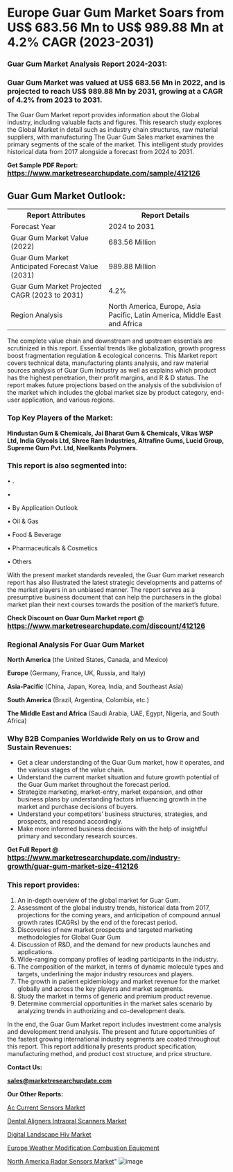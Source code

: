 # Europe Guar Gum Market Soars from US$ 683.56 Mn to US$ 989.88 Mn at 4.2% CAGR (2023-2031)

<strong><h3>Guar Gum Market Analysis Report 2024-2031:</h3></strong>

<strong><h3>Guar Gum Market was valued at US$ 683.56 Mn in 2022, and is projected to reach US$ 989.88 Mn by 2031, growing at a CAGR of 4.2% from 2023 to 2031.</h3></strong>

The Guar Gum Market report provides information about the Global industry, including valuable facts and figures. This research study explores the Global Market in detail such as industry chain structures, raw material suppliers, with manufacturing The Guar Gum Sales market examines the primary segments of the scale of the market. This intelligent study provides historical data from 2017 alongside a forecast from 2024 to 2031.

<strong>Get Sample PDF Report: <a href=https://www.marketresearchupdate.com/sample/412126><font size=3 color=#0000ff>https://www.marketresearchupdate.com/sample/412126</font></a></strong>

<html>
<body>

<h2>Guar Gum Market Outlook:</h2>

<table>
  <tr>
    <th>Report Attributes</th>
    <th>Report Details</th>
  </tr>
  <tr>
    <td>Forecast Year</td>
    <td>2024 to 2031</td>
  </tr>
  <tr>
    <td>Guar Gum Market Value (2022)</td>
    <td>683.56 Million</td>
  </tr>
  <tr>
    <td>Guar Gum Market Anticipated Forecast Value (2031)</td>
    <td>989.88 Million</td>
  </tr>
  <tr>
    <td>Guar Gum Market Projected CAGR (2023 to 2031)</td>
    <td>4.2%</td>
  </tr>
  <tr>
    <td>Region Analysis</td>
    <td>North America, Europe, Asia Pacific, Latin America, Middle East and Africa</td>
  </tr>
</table>

</body>
</html>

The complete value chain and downstream and upstream essentials are scrutinized in this report. Essential trends like globalization, growth progress boost fragmentation regulation &amp; ecological concerns. This Market report covers technical data, manufacturing plants analysis, and raw material sources analysis of Guar Gum Industry as well as explains which product has the highest penetration, their profit margins, and R & D status. The report makes future projections based on the analysis of the subdivision of the market which includes the global market size by product category, end-user application, and various regions.

<strong><h3>Top Key Players of the Market:</h3></strong>

<strong>Hindustan Gum & Chemicals, Jai Bharat Gum & Chemicals, Vikas WSP Ltd, India Glycols Ltd, Shree Ram Industries, Altrafine Gums, Lucid Group, Supreme Gum Pvt. Ltd, Neelkants Polymers.</strong>

<strong><h3>This report is also segmented into:</h3></strong>

• .

• 

• By Application Outlook

• Oil & Gas

• Food & Beverage

• Pharmaceuticals & Cosmetics

• Others

With the present market standards revealed, the Guar Gum market research report has also illustrated the latest strategic developments and patterns of the market players in an unbiased manner. The report serves as a presumptive business document that can help the purchasers in the global market plan their next courses towards the position of the market’s future.

<strong>Check Discount on Guar Gum Market report @ <a href=https://www.marketresearchupdate.com/discount/412126><font size=3 color=#0000ff>https://www.marketresearchupdate.com/discount/412126</font></a></strong>

<strong><h3>Regional Analysis For Guar Gum Market</h3></strong>

<strong>North America</strong> (the United States, Canada, and Mexico)

<strong>Europe</strong> (Germany, France, UK, Russia, and Italy)

<strong>Asia-Pacific</strong> (China, Japan, Korea, India, and Southeast Asia)

<strong>South America</strong> (Brazil, Argentina, Colombia, etc.)

<strong>The Middle East and Africa</strong> (Saudi Arabia, UAE, Egypt, Nigeria, and South Africa)

<strong><h3>Why B2B Companies Worldwide Rely on us to Grow and Sustain Revenues:</h3></strong>
<ul>
  <li>Get a clear understanding of the Guar Gum market, how it operates, and the various stages of the value chain.</li>
  <li>Understand the current market situation and future growth potential of the Guar Gum market throughout the forecast period.</li>
  <li>Strategize marketing, market-entry, market expansion, and other business plans by understanding factors influencing growth in the market and purchase decisions of buyers.</li>
  <li>Understand your competitors’ business structures, strategies, and prospects, and respond accordingly.</li>
  <li>Make more informed business decisions with the help of insightful primary and secondary research sources.</li>
</ul>

<strong>Get Full Report @ <a href=https://www.marketresearchupdate.com/industry-growth/guar-gum-market-size-412126><font size=3 color=#0000ff>https://www.marketresearchupdate.com/industry-growth/guar-gum-market-size-412126</font></a></strong>

<strong><h3>This report provides:</h3></strong>
<ol>
  <li>An in-depth overview of the global market for Guar Gum.</li>
  <li>Assessment of the global industry trends, historical data from 2017, projections for the coming years, and anticipation of compound annual growth rates (CAGRs) by the end of the forecast period.</li>
  <li>Discoveries of new market prospects and targeted marketing methodologies for Global Guar Gum</li>
  <li>Discussion of R&amp;D, and the demand for new products launches and applications.</li>
  <li>Wide-ranging company profiles of leading participants in the industry.</li>
  <li>The composition of the market, in terms of dynamic molecule types and targets, underlining the major industry resources and players.</li>
  <li>The growth in patient epidemiology and market revenue for the market globally and across the key players and market segments.</li>
  <li>Study the market in terms of generic and premium product revenue.</li>
  <li>Determine commercial opportunities in the market sales scenario by analyzing trends in authorizing and co-development deals.</li>
</ol>

In the end, the Guar Gum Market report includes investment come analysis and development trend analysis. The present and future opportunities of the fastest growing international industry segments are coated throughout this report. This report additionally presents product specification, manufacturing method, and product cost structure, and price structure.

<strong>Contact Us:</strong>

<strong>sales@marketresearchupdate.com</strong>

<strong>Our Other Reports:</strong>

<a href=https://www.linkedin.com/pulse/ac-current-sensors-market-202-what-factors>Ac Current Sensors Market</a>

<a href=https://www.linkedin.com/pulse/dental-aligners-intraoral-scanners-market-current>Dental Aligners Intraoral Scanners Market</a>

<a href=https://www.linkedin.com/pulse/digital-landscape-hiv-market-report-2023-top-company-trends>Digital Landscape Hiv Market</a>

<a href=https://www.linkedin.com/pulse/europe-weather-modification-combustion-equipment>Europe Weather Modification Combustion Equipment</a>

<a href=https://www.linkedin.com/pulse/north-america-radar-sensors-market-analysis-outlooks>North America Radar Sensors Market</a>"
![image](https://github.com/rutujamande/Market-Report-Analysis/assets/158454097/2de10715-dc46-4f4a-af2e-8c5aba407bc4)
